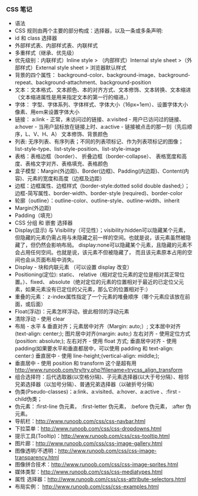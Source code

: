 ### CSS 笔记
  * 语法
  * CSS 规则由两个主要的部分构成：选择器，以及一条或多条声明:
  * id 和 class 选择器
  * 外部样式表、内部样式表、内联样式
  * 多重样式（继承、优先级）
  * 优先级别：内联样式）Inline style > （内部样式）Internal style sheet >（外部样式）External style sheet > 浏览器默认样式
  * 背景的四个属性： background-color、background-image、background-repeat、background-attachment、background-position
  * 文本：文本格式、文本颜色、本的对齐方式、文本修饰、文本转换、文本缩进（文本缩进属性是用来指定文本的第一行的缩进。）
  * 字体： 字型、字体系列、字体样式、字体大小（16px=1em）、设置字体大小像素、用em来设置字体大小
  * 链接： a:link - 正常，未访问过的链接、a:visited - 用户已访问过的链接、
    a:hover - 当用户鼠标放在链接上时、a:active - 链接被点击的那一刻（先后顺序，L、V、H、A）
    文本修饰、背景颜色
  * 列表: 无序列表、有序列表；不同的列表项标记、作为列表项标记的图像；list-style-type、list-style-position、list-style-image
  * 表格：表格边框（border）、 折叠边框（border-collapse）、 表格宽度和高度、表格文字对齐、表格填充、表格颜色
  * 盒子模型：Margin(外边距)、Border(边框)、Padding(内边距)、Content(内容)、元素的宽度和高度（边框及边距）
  * 边框：边框属性、边框样式（border-style:dotted solid double dashed;）；边框-简写属性、border-width、border-style (required)、border-color
  * 轮廓（outline）：outline-color、outline-style、outline-width、inherit
  * Margin(外边距)
  * Padding（填充）
  * CSS 分组 和 嵌套 选择器
  * Display(显示) 与 Visibility（可见性）；visibility:hidden可以隐藏某个元素，
    但隐藏的元素仍需占用与未隐藏之前一样的空间。也就是说，该元素虽然被隐藏了，但仍然会影响布局。
    display:none可以隐藏某个元素，且隐藏的元素不会占用任何空间。也就是说，该元素不但被隐藏了，
    而且该元素原本占用的空间也会从页面布局中消失。
  * Display - 块和内联元素 （可以设置 display 改变）
  * Positioning(定位): static、 relative（相对定位元素的定位是相对其正常位置。）、fixed、
    absolute（绝对定位的元素的位置相对于最近的已定位父元素，如果元素没有已定位的父元素，那么它的位置相对于<html>:）
  * 重叠的元素： z-index属性指定了一个元素的堆叠顺序（哪个元素应该放在前面，或后面）
  * Float(浮动)：元素怎样浮动，彼此相邻的浮动元素
  * 清除浮动 - 使用 clear
  * 布局 - 水平 & 垂直对齐；元素居中对齐（Margin: auto;）; 文本居中对齐(text-align: center;); 图片居中对齐(margin: auto;)
    左右对齐 - 使用定位方式(position: absolute;); 左右对齐 - 使用 float 方式;
    垂直居中对齐 - 使用 padding(如果要水平和垂直都居中，可以使用 padding 和 text-align: center:)
    垂直居中 - 使用 line-height;(vertical-align: middle;);
  * 垂直居中 - 使用 position 和 transform 这个是超有用 http://www.runoob.com/try/try.php?filename=trycss_align_transform
  * 组合选择符：后代选取器(以空格分隔)、子元素选择器(以大于号分隔）、相邻兄弟选择器（以加号分隔）、普通兄弟选择器（以破折号分隔）
  * 伪类(Pseudo-classes)：a:link、a:visited、a:hover、a:active 、:first - child伪类；
  * 伪元素：:first-line 伪元素， :first-letter 伪元素， :before 伪元素， :after 伪元素。
  * 导航栏：http://www.runoob.com/css/css-navbar.html
  * 下拉菜单：http://www.runoob.com/css/css-dropdowns.html
  * 提示工具(Tooltip)：http://www.runoob.com/css/css-tooltip.html
  * 图片廊：http://www.runoob.com/css/css-image-gallery.html
  * 图像透明/不透明：http://www.runoob.com/css/css-image-transparency.html
  * 图像拼合技术：http://www.runoob.com/css/css-image-sprites.html
  * 媒体类型：http://www.runoob.com/css/css-mediatypes.html
  * 属性 选择器：http://www.runoob.com/css/css-attribute-selectors.html
  * 布局实例： http://www.runoob.com/css/css-examples.html
